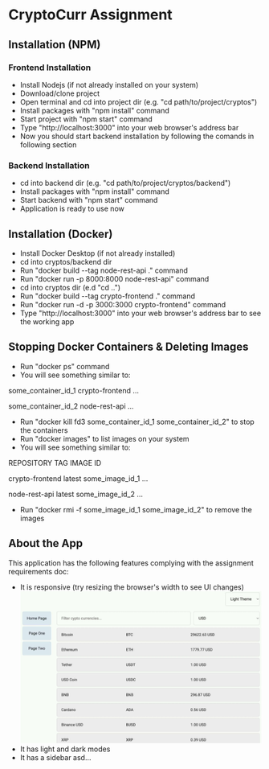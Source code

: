 # CryptoCurr Assignment
## Installation (NPM)

### Frontend Installation
- Install Nodejs (if not already installed on your system)
- Download/clone project
- Open terminal and cd into project dir (e.g. "cd path/to/project/cryptos")
- Install packages with "npm install" command
- Start project with "npm start" command
- Type "http://localhost:3000" into your web browser's address bar
- Now you should start backend installation by following the comands in following section

### Backend Installation
- cd into backend dir (e.g. "cd path/to/project/cryptos/backend")
- Install packages with "npm install" command
- Start backend with "npm start" command
- Application is ready to use now

## Installation (Docker)
- Install Docker Desktop (if not already installed)
- cd into cryptos/backend dir
- Run "docker build --tag node-rest-api ." command
- Run "docker run -p 8000:8000 node-rest-api" command
- cd into cryptos dir (e.d "cd ..")
- Run "docker build --tag crypto-frontend ." command
- Run "docker run -d -p 3000:3000 crypto-frontend" command
- Type "http://localhost:3000" into your web browser's address bar to see the working app

## Stopping Docker Containers & Deleting Images
- Run "docker ps" command
- You will see something similar to:

some_container_id_1   crypto-frontend   ...

some_container_id_2    node-rest-api     ...

- Run "docker kill fd3 some_container_id_1 some_container_id_2" to stop the containers
- Run "docker images" to list images on your system
- You will see something similar to:

REPOSITORY        TAG       IMAGE ID       

crypto-frontend   latest    some_image_id_1   ...

node-rest-api     latest    some_image_id_2   ...


- Run "docker  rmi -f some_image_id_1 some_image_id_2" to remove the images

## About the App
This application has the following features complying with the assignment requirements doc:
- It is responsive (try resizing the browser's width to see UI changes)
![Home light web](ui_demo_images/home_light_web.jpg)
- It has light and dark modes
- It has a sidebar asd...






